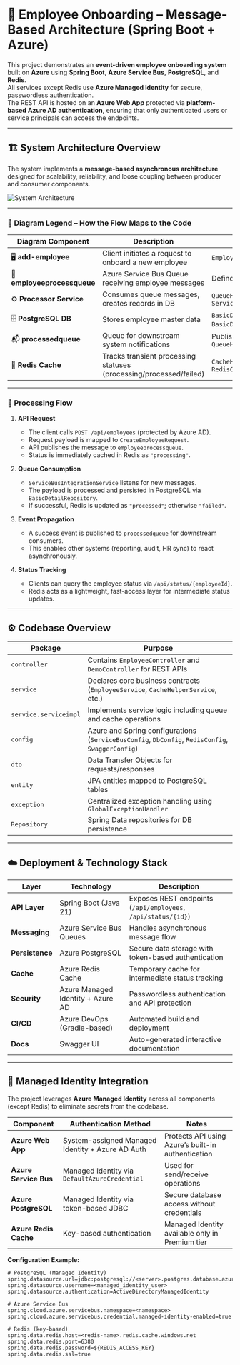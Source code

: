 # 🧩 Employee Onboarding – Message-Based Architecture (Spring Boot + Azure)

This project demonstrates an **event-driven employee onboarding system** built on **Azure** using **Spring Boot**, **Azure Service Bus**, **PostgreSQL**, and **Redis**.  
All services except Redis use **Azure Managed Identity** for secure, passwordless authentication.  
The REST API is hosted on an **Azure Web App** protected via **platform-based Azure AD authentication**, ensuring that only authenticated users or service principals can access the endpoints.

---

## 🏗️ System Architecture Overview

The system implements a **message-based asynchronous architecture** designed for scalability, reliability, and loose coupling between producer and consumer components.

![System Architecture](./systemdiagram.jpg)

---

### 🧭 Diagram Legend – How the Flow Maps to the Code

| Diagram Component | Description | Code Component |
|--------------------|--------------|----------------|
| 🖥️ **add-employee** | Client initiates a request to onboard a new employee | `EmployeeController.addEmployee()` |
| 🔷 **employeeprocessqueue** | Azure Service Bus Queue receiving employee messages | Defined in `ServiceBusConfig.java` |
| ⚙️ **Processor Service** | Consumes queue messages, creates records in DB | `QueueHelperServiceImpl` + `ServiceBusIntegrationService` |
| 🗄️ **PostgreSQL DB** | Stores employee master data | `BasicDetailRepository` + `BasicDetails` entity |
| 📬 **processedqueue** | Queue for downstream system notifications | Published via `QueueHelperServiceImpl` |
| 💾 **Redis Cache** | Tracks transient processing statuses (processing/processed/failed) | `CacheHelperServiceImpl` + `RedisConfig.java` |

---

### 🔄 Processing Flow

1. **API Request**
   - The client calls `POST /api/employees` (protected by Azure AD).
   - Request payload is mapped to `CreateEmployeeRequest`.
   - API publishes the message to `employeeprocessqueue`.
   - Status is immediately cached in Redis as `"processing"`.

2. **Queue Consumption**
   - `ServiceBusIntegrationService` listens for new messages.
   - The payload is processed and persisted in PostgreSQL via `BasicDetailRepository`.
   - If successful, Redis is updated as `"processed"`; otherwise `"failed"`.

3. **Event Propagation**
   - A success event is published to `processedqueue` for downstream consumers.
   - This enables other systems (reporting, audit, HR sync) to react asynchronously.

4. **Status Tracking**
   - Clients can query the employee status via `/api/status/{employeeId}`.
   - Redis acts as a lightweight, fast-access layer for intermediate status updates.

---

## ⚙️ Codebase Overview

| Package | Purpose |
|----------|----------|
| `controller` | Contains `EmployeeController` and `DemoController` for REST APIs |
| `service` | Declares core business contracts (`EmployeeService`, `CacheHelperService`, etc.) |
| `service.serviceimpl` | Implements service logic including queue and cache operations |
| `config` | Azure and Spring configurations (`ServiceBusConfig`, `DbConfig`, `RedisConfig`, `SwaggerConfig`) |
| `dto` | Data Transfer Objects for requests/responses |
| `entity` | JPA entities mapped to PostgreSQL tables |
| `exception` | Centralized exception handling using `GlobalExceptionHandler` |
| `Repository` | Spring Data repositories for DB persistence |

---

## ☁️ Deployment & Technology Stack

| Layer | Technology | Description |
|--------|-------------|-------------|
| **API Layer** | Spring Boot (Java 21) | Exposes REST endpoints (`/api/employees`, `/api/status/{id}`) |
| **Messaging** | Azure Service Bus Queues | Handles asynchronous message flow |
| **Persistence** | Azure PostgreSQL | Secure data storage with token-based authentication |
| **Cache** | Azure Redis Cache | Temporary cache for intermediate status tracking |
| **Security** | Azure Managed Identity + Azure AD | Passwordless authentication and API protection |
| **CI/CD** | Azure DevOps (Gradle-based) | Automated build and deployment |
| **Docs** | Swagger UI | Auto-generated interactive documentation |

---

## 🔐 Managed Identity Integration

The project leverages **Azure Managed Identity** across all components (except Redis) to eliminate secrets from the codebase.

| Component | Authentication Method | Notes |
|------------|-----------------------|--------|
| **Azure Web App** | System-assigned Managed Identity + Azure AD Auth | Protects API using Azure’s built-in authentication |
| **Azure Service Bus** | Managed Identity via `DefaultAzureCredential` | Used for send/receive operations |
| **Azure PostgreSQL** | Managed Identity via token-based JDBC | Secure database access without credentials |
| **Azure Redis Cache** | Key-based authentication | Managed Identity available only in Premium tier |

**Configuration Example:**
```properties
# PostgreSQL (Managed Identity)
spring.datasource.url=jdbc:postgresql://<server>.postgres.database.azure.com:5432/<db>
spring.datasource.username=<managed_identity_user>
spring.datasource.authentication=ActiveDirectoryManagedIdentity

# Azure Service Bus
spring.cloud.azure.servicebus.namespace=<namespace>
spring.cloud.azure.servicebus.credential.managed-identity-enabled=true

# Redis (key-based)
spring.data.redis.host=<redis-name>.redis.cache.windows.net
spring.data.redis.port=6380
spring.data.redis.password=${REDIS_ACCESS_KEY}
spring.data.redis.ssl=true
